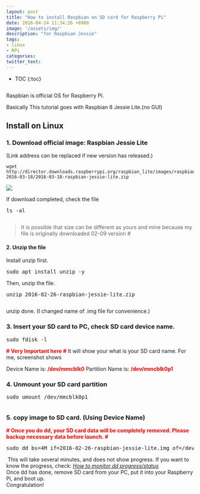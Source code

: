 ```yaml
---
layout: post
title: "How to install Raspbian on SD card for Raspberry Pi"
date: 2016-04-24 11:34:26 +0900
image: '/assets/img/'
description: "for Raspbian Jessie"
tags:
- linux
- RPi
categories:
twitter_text:
---
```


* TOC
{:toc}

<a href="https://googledrive.com/host/0Bw2KEQNBe4nMZW91OWJNZ2lmX0k/img20160306-005.png" data-lightbox="1"><img src="https://googledrive.com/host/0Bw2KEQNBe4nMZW91OWJNZ2lmX0k/img20160306-005.png" alt="" /></a>


Raspbian is official OS for Raspberry Pi.

Basically This tutorial goes with Raspbian 8 Jessie Lite.(no GUI)

## Install on Linux

### 1. Download official image: Raspbian Jessie Lite

(Link address can be replaced if new version has released.)

```
wget http://director.downloads.raspberrypi.org/raspbian_lite/images/raspbian_lite-2016-03-18/2016-03-18-raspbian-jessie-lite.zip
```

<a href="https://googledrive.com/host/0Bw2KEQNBe4nMZW91OWJNZ2lmX0k/img20160306-002.png" data-lightbox="1"><img src="https://googledrive.com/host/0Bw2KEQNBe4nMZW91OWJNZ2lmX0k/img20160306-002.png"></a>

If download completed, check the file
<pre>ls -al
</pre>
<a href="https://googledrive.com/host/0Bw2KEQNBe4nMZW91OWJNZ2lmX0k/img20160306-003.png"><img src="https://googledrive.com/host/0Bw2KEQNBe4nMZW91OWJNZ2lmX0k/img20160306-003.png" alt="" /></a>
> It is possible that size can be different as yours and mine because my file is originally downloaded 02-09 version #

#### 2. Unzip the file

Install unzip first.
<pre>
sudo apt install unzip -y
</pre>
Then, unzip the file.
<pre>
unzip 2016-02-26-raspbian-jessie-lite.zip
</pre>
<a href="https://googledrive.com/host/0Bw2KEQNBe4nMZW91OWJNZ2lmX0k/img20160306-005.png" data-lightbox="img-1"><img src="https://googledrive.com/host/0Bw2KEQNBe4nMZW91OWJNZ2lmX0k/img20160306-005.png" alt="" /></a>

unzip done.
(I changed name of .img file for convenience.)

### 3. Insert your SD card to PC, check SD card device name.

<pre>sudo fdisk -l
</pre>
<strong><span style="color: red;"># Very Important here #</span></strong> It will show your what is your SD card name.
For me, screenshot shows
<a href="https://googledrive.com/host/0Bw2KEQNBe4nMZW91OWJNZ2lmX0k/img20160306-006.png"><img src="https://googledrive.com/host/0Bw2KEQNBe4nMZW91OWJNZ2lmX0k/img20160306-006.png" alt="" /></a>

Device Name is: <strong><span style="color: red;">/dev/mmcblk0</span></strong>
Partition Name is: <strong><span style="color: red;">/dev/mmcblk0p1</span></strong>
### 4. Unmount your SD card partition

<pre>sudo umount /dev/mmcblk0p1
</pre>
<a href="https://googledrive.com/host/0Bw2KEQNBe4nMZW91OWJNZ2lmX0k/img20160306-007.png"><img src="https://googledrive.com/host/0Bw2KEQNBe4nMZW91OWJNZ2lmX0k/img20160306-007.png" alt="" /></a>

### 5. copy image to SD card. (Using Device Name)

<strong><span style="color: red;"># Once you do dd, your SD card data will be completely removed. Please backup necessary data before launch. #</span></strong>
<pre>sudo dd bs=4M if=2016-02-26-raspbian-jessie-lite.img of=/dev/mmcblk0
</pre>
<a href="https://googledrive.com/host/0Bw2KEQNBe4nMZW91OWJNZ2lmX0k/img20160306-008.png"><img src="https://googledrive.com/host/0Bw2KEQNBe4nMZW91OWJNZ2lmX0k/img20160306-008.png" alt="" /></a>
This will take several minutes, and does not show progress.
If you want to know the progress, check: <a href="https://en.minibrary.com/13" target="_blank"><u><em>How to monitor dd progress/status</em></u></a>
<br>
Once dd has done, remove SD card from your PC, put it into your Raspberry Pi, and boot up.
<br>
Congratulation!
